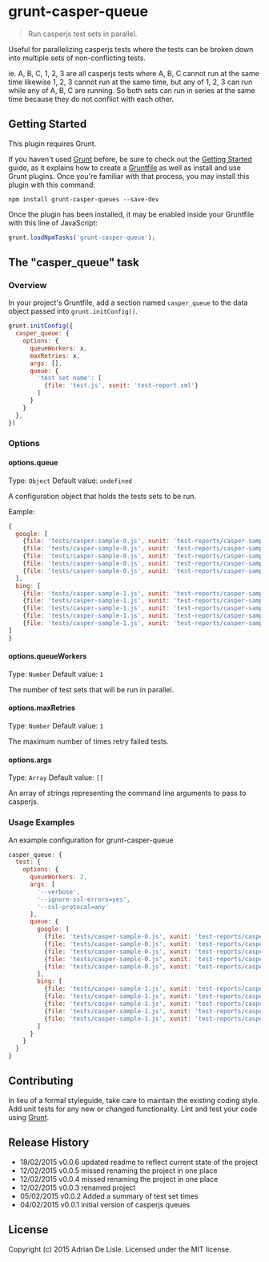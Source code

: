# grunt-casper-queue

> Run casperjs test sets in parallel.

Useful for parallelizing casperjs tests where the tests can be broken down into multiple sets of non-conflicting tests.

ie. A, B, C, 1, 2, 3 are all casperjs tests where A, B, C cannot run at the same time likewise 1, 2, 3 cannot run at the same time, but any of 1, 2, 3 can run while any of A, B, C are running. 
So both sets can run in series at the same time because they do not conflict with each other.

## Getting Started
This plugin requires Grunt.

If you haven't used [Grunt](http://gruntjs.com/) before, be sure to check out the [Getting Started](http://gruntjs.com/getting-started) guide, as it explains how to create a [Gruntfile](http://gruntjs.com/sample-gruntfile) as well as install and use Grunt plugins. Once you're familiar with that process, you may install this plugin with this command:

```shell
npm install grunt-casper-queues --save-dev
```

Once the plugin has been installed, it may be enabled inside your Gruntfile with this line of JavaScript:

```js
grunt.loadNpmTasks('grunt-casper-queue');
```

## The "casper_queue" task

### Overview
In your project's Gruntfile, add a section named `casper_queue` to the data object passed into `grunt.initConfig()`.

```js
grunt.initConfig({
  casper_queue: {
    options: {
      queueWorkers: x,
      maxRetries: x,
      args: [],
      queue: {
        'test set name': [
          {file: 'test.js', xunit: 'test-report.xml'}
        ]
      }
    }
  },
})
```

### Options

#### options.queue
Type: `Object`
Default value: `undefined`

A configuration object that holds the tests sets to be run.

Eample:

```js
{
  google: [
    {file: 'tests/casper-sample-0.js', xunit: 'test-reports/casper-sample-0-0.xml'},
    {file: 'tests/casper-sample-0.js', xunit: 'test-reports/casper-sample-0-1.xml'},
    {file: 'tests/casper-sample-0.js', xunit: 'test-reports/casper-sample-0-2.xml'},
    {file: 'tests/casper-sample-0.js', xunit: 'test-reports/casper-sample-0-3.xml'},
    {file: 'tests/casper-sample-0.js', xunit: 'test-reports/casper-sample-0-4.xml'}
  ],
  bing: [
    {file: 'tests/casper-sample-1.js', xunit: 'test-reports/casper-sample-1-0.xml'},
    {file: 'tests/casper-sample-1.js', xunit: 'test-reports/casper-sample-1-1.xml'},
    {file: 'tests/casper-sample-1.js', xunit: 'test-reports/casper-sample-1-2.xml'},
    {file: 'tests/casper-sample-1.js', xunit: 'test-reports/casper-sample-1-3.xml'},
    {file: 'tests/casper-sample-1.js', xunit: 'test-reports/casper-sample-1-4.xml'}
]
}
```

#### options.queueWorkers
Type: `Number`
Default value: `1`

The number of test sets that will be run in parallel.

#### options.maxRetries
Type: `Number`
Default value: `1`

The maximum number of times retry failed tests.

#### options.args
Type: `Array`
Default value: `[]`

An array of strings representing the command line arguments to pass to casperjs.

### Usage Examples

An example configuration for grunt-casper-queue

```js
casper_queue: {
  test: {
    options: {
      queueWorkers: 2,
      args: [
        '--verbose',
        '--ignore-ssl-errors=yes',
        '--ssl-protocal=any'
      ],
      queue: {
        google: [
          {file: 'tests/casper-sample-0.js', xunit: 'test-reports/casper-sample-0-0.xml'},
          {file: 'tests/casper-sample-0.js', xunit: 'test-reports/casper-sample-0-1.xml'},
          {file: 'tests/casper-sample-0.js', xunit: 'test-reports/casper-sample-0-2.xml'},
          {file: 'tests/casper-sample-0.js', xunit: 'test-reports/casper-sample-0-3.xml'},
          {file: 'tests/casper-sample-0.js', xunit: 'test-reports/casper-sample-0-4.xml'}
        ],
        bing: [
          {file: 'tests/casper-sample-1.js', xunit: 'test-reports/casper-sample-1-0.xml'},
          {file: 'tests/casper-sample-1.js', xunit: 'test-reports/casper-sample-1-1.xml'},
          {file: 'tests/casper-sample-1.js', xunit: 'test-reports/casper-sample-1-2.xml'},
          {file: 'tests/casper-sample-1.js', xunit: 'test-reports/casper-sample-1-3.xml'},
          {file: 'tests/casper-sample-1.js', xunit: 'test-reports/casper-sample-1-4.xml'}
        ]
      }
    }
  }
}
```

## Contributing
In lieu of a formal styleguide, take care to maintain the existing coding style. Add unit tests for any new or changed functionality. Lint and test your code using [Grunt](http://gruntjs.com/).

## Release History
* 18/02/2015    v0.0.6    updated readme to reflect current state of the project
* 12/02/2015    v0.0.5    missed renaming the project in one place
* 12/02/2015    v0.0.4    missed renaming the project in one place
* 12/02/2015    v0.0.3    renamed project
* 05/02/2015    v0.0.2    Added a summary of test set times
* 04/02/2015    v0.0.1    initial version of casperjs queues

## License
Copyright (c) 2015 Adrian De Lisle. Licensed under the MIT license.
